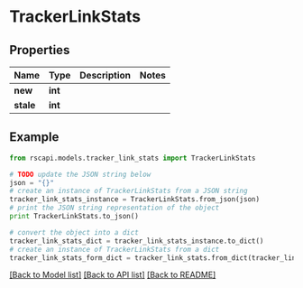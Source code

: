 # TrackerLinkStats


## Properties
Name | Type | Description | Notes
------------ | ------------- | ------------- | -------------
**new** | **int** |  | 
**stale** | **int** |  | 

## Example

```python
from rscapi.models.tracker_link_stats import TrackerLinkStats

# TODO update the JSON string below
json = "{}"
# create an instance of TrackerLinkStats from a JSON string
tracker_link_stats_instance = TrackerLinkStats.from_json(json)
# print the JSON string representation of the object
print TrackerLinkStats.to_json()

# convert the object into a dict
tracker_link_stats_dict = tracker_link_stats_instance.to_dict()
# create an instance of TrackerLinkStats from a dict
tracker_link_stats_form_dict = tracker_link_stats.from_dict(tracker_link_stats_dict)
```
[[Back to Model list]](../README.md#documentation-for-models) [[Back to API list]](../README.md#documentation-for-api-endpoints) [[Back to README]](../README.md)


